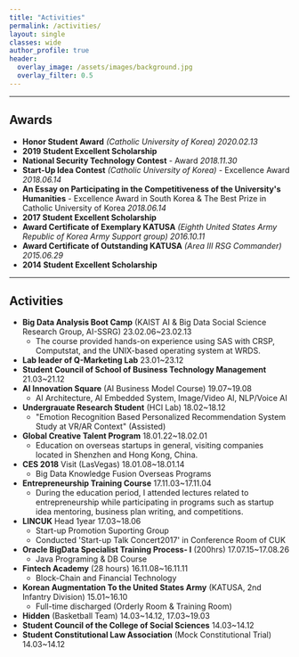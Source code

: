 ```yaml
---  
title: "Activities"
permalink: /activities/
layout: single
classes: wide
author_profile: true
header:
  overlay_image: /assets/images/background.jpg
  overlay_filter: 0.5
---
```



---
## **Awards**

- **Honor Student Award**  *(Catholic University of Korea) 2020.02.13*
- **2019 Student Excellent Scholarship** 
- **National Security Technology Contest** - Award *2018.11.30*
- **Start-Up Idea Contest** *(Catholic University of Korea)* - Excellence Award *2018.06.14*
- **An Essay on Participating in the Competitiveness of the University's Humanities** - Excellence Award in South Korea & The Best Prize in Catholic University of Korea *2018.06.14*
- **2017 Student Excellent Scholarship** 
- **Award Certificate of Exemplary KATUSA** *(Eighth United States Army Republic of Korea Army Support group) 2016.10.11*
- **Award Certificate of Outstanding KATUSA** *(Area III RSG Commander) 2015.06.29*
- **2014 Student Excellent Scholarship** 

---
## **Activities**
- **Big Data Analysis Boot Camp** (KAIST AI & Big Data Social Science Research Group, AI-SSRG) 23.02.06~23.02.13
  - The course provided hands-on experience using SAS with CRSP, Computstat, and the UNIX-based operating system at WRDS.
- **Lab leader of Q-Marketing Lab** 23.01~23.12
- **Student Council of School of Business Technology Management** 21.03~21.12
- **AI Innovation Square** (AI Business Model Course) 19.07~19.08
  - AI Architecture, AI Embedded System, Image/Video AI, NLP/Voice AI
- **Undergrauate Research Student** (HCI Lab) 18.02~18.12
  - "Emotion Recognition Based Personalized Recommendation System Study at VR/AR Context" (Assisted)
- **Global Creative Talent Program** 18.01.22~18.02.01
  - Education on overseas startups in general, visiting companies located in Shenzhen and Hong Kong, China.
- **CES 2018** Visit (LasVegas) 18.01.08~18.01.14
  - Big Data Knowledge Fusion Overseas Programs
- **Entrepreneurship Training Course** 17.11.03~17.11.04
  - During the education period, I attended lectures related to entrepreneurship while participating in programs such as startup idea mentoring, business plan writing, and competitions.
- **LINCUK** Head 1year 17.03~18.06
  - Start-up Promotion Suporting Group
  - Conducted 'Start-up Talk Concert2017' in Conference Room of CUK
- **Oracle BigData Specialist Training Process- I** (200hrs) 17.07.15~17.08.26
  - Java Programing & DB Course
- **Fintech Academy** (28 hours) 16.11.08~16.11.11
  - Block-Chain and Financial Technology
- **Korean Augmentation To the United States Army** (KATUSA, 2nd Infantry Division) 15.01~16.10
  - Full-time discharged (Orderly Room & Training Room)
- **Hidden** (Basketball Team)   14.03~14.12, 17.03~19.03
- **Student Council of the College of Social Sciences** 14.03~14.12
- **Student Constitutional Law Association** (Mock Constitutional Trial) 14.03~14.12
  
